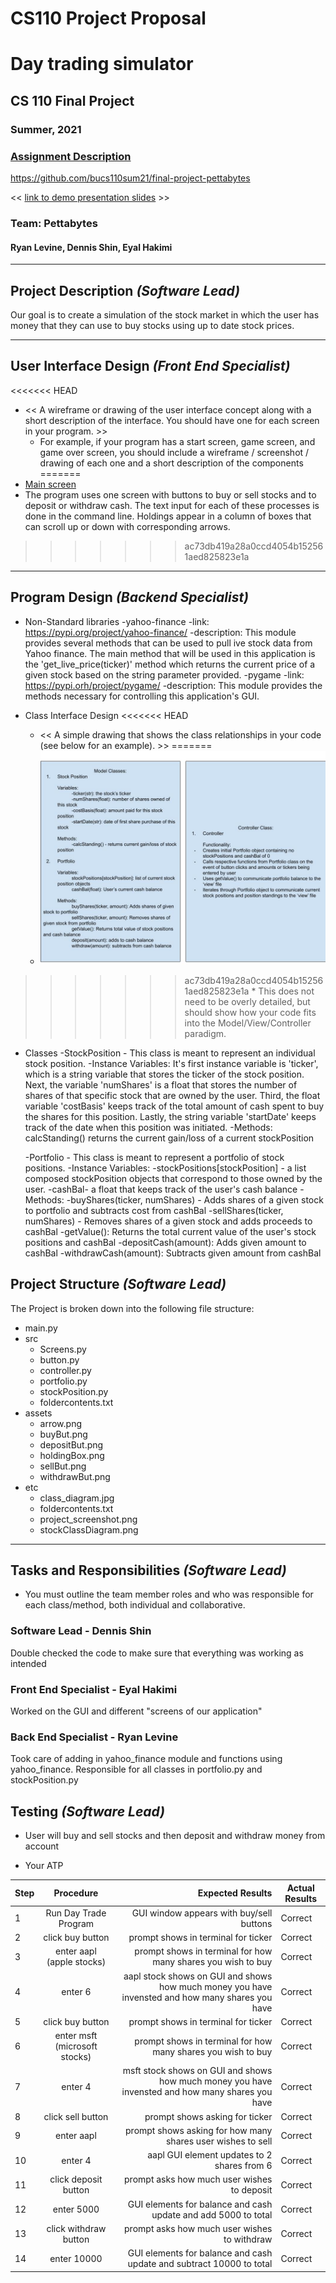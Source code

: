 # CS110 Project Proposal
# Day trading simulator
## CS 110 Final Project
### Summer, 2021
### [Assignment Description](https://docs.google.com/document/d/1H4R6yLL7som1lglyXWZ04RvTp_RvRFCCBn6sqv-82ps/edit#)

https://github.com/bucs110sum21/final-project-pettabytes

<< [link to demo presentation slides](https://docs.google.com/presentation/d/12FjyYHfmlNT5dS9UIUZ8JjVOuhgNOM9Y_ivXMrfrtGQ/) >>

### Team: Pettabytes
#### Ryan Levine, Dennis Shin, Eyal Hakimi

***

## Project Description *(Software Lead)*
Our goal is to create a simulation of the stock market in which the user has money that they can use to buy stocks using up to date stock prices.

***    

## User Interface Design *(Front End Specialist)*
<<<<<<< HEAD
* << A wireframe or drawing of the user interface concept along with a short description of the interface. You should have one for each screen in your program. >>
    * For example, if your program has a start screen, game screen, and game over screen, you should include a wireframe / screenshot / drawing of each one and a short description of the components
=======
* [Main screen](etc/project_screenshot.png)
* The program uses one screen with buttons to buy or sell stocks and to deposit or withdraw cash. The text input for each of these processes is done in the command line. Holdings appear in a column of boxes that can scroll up or down with corresponding arrows. 
>>>>>>> ac73db419a28a0ccd4054b152561aed825823e1a

***        

## Program Design *(Backend Specialist)*
* Non-Standard libraries
	-yahoo-finance
		-link: https://pypi.org/project/yahoo-finance/
		-description: This module provides several methods that can be used to pull ive stock data from Yahoo finance. The main method that will be used in this application is the 'get_live_price(ticker)' method which returns the current price of a given stock based on the string parameter provided.
	-pygame
		-link: https://pypi.orh/project/pygame/
		-description: This module provides the methods necessary for controlling this application's GUI.

* Class Interface Design
<<<<<<< HEAD
    * << A simple drawing that shows the class relationships in your code (see below for an example). >>
=======
    * ![class diagram](etc/class_diagram.jpg)
>>>>>>> ac73db419a28a0ccd4054b152561aed825823e1a
    * This does not need to be overly detailed, but should show how your code fits into the Model/View/Controller paradigm.

* Classes
    -StockPosition - This class is meant to represent an individual stock position.
		-Instance Variables: It's first instance variable is 'ticker', which is a string variable that stores the ticker of the stock position. Next, the variable 'numShares' is a float that stores the number of shares of that specific stock that are owned by the user. Third, the float variable 'costBasis' keeps track of the total amount of cash spent to buy the shares for this position. Lastly, the string variable 'startDate' keeps track of the date when this position was initiated.
		-Methods: calcStanding() returns the current gain/loss of a current stockPosition

     -Portfolio - This class is meant to represent a portfolio of stock positions.
		-Instance Variables:
			-stockPositions[stockPosition] - a list composed stockPosition objects that correspond to those owned by the user.
			-cashBal- a float that keeps track of the user's cash balance
		-Methods:
			-buyShares(ticker, numShares) - Adds shares of a given stock to portfolio and subtracts cost from cashBal
			-sellShares(ticker, numShares) - Removes shares of a given stock and adds proceeds to cashBal
			-getValue(): Returns the total current value of the user's stock positions and cashBal
			-depositCash(amount): Adds given amount to cashBal
			-withdrawCash(amount): Subtracts given amount from cashBal

## Project Structure *(Software Lead)*

The Project is broken down into the following file structure:
* main.py
* src
    * Screens.py
    * button.py
    * controller.py
    * portfolio.py
    * stockPosition.py
    * foldercontents.txt
* assets
    * arrow.png
    * buyBut.png
    * depositBut.png
    * holdingBox.png
    * sellBut.png
    * withdrawBut.png
* etc
    * class_diagram.jpg
    * foldercontents.txt
    * project_screenshot.png
    * stockClassDiagram.png

***

## Tasks and Responsibilities *(Software Lead)*
* You must outline the team member roles and who was responsible for each class/method, both individual and collaborative.

### Software Lead - Dennis Shin

Double checked the code to make sure that everything was working as intended

### Front End Specialist - Eyal Hakimi

Worked on the GUI and different "screens of our application"

### Back End Specialist - Ryan Levine

Took care of adding in yahoo_finance module and functions using yahoo_finance. Responsible for all classes in portfolio.py and stockPosition.py

## Testing *(Software Lead)*
* User will buy and sell stocks and then deposit and withdraw money from account

* Your ATP

| Step                  | Procedure     | Expected Results  | Actual Results |
| ----------------------|:-------------:| -----------------:| -------------- |
|  1  | Run Day Trade Program  | GUI window appears with buy/sell buttons  |     Correct     |
|  2  | click buy button  | prompt shows in terminal for ticker |        Correct         |
|  3 | enter aapl (apple stocks)  | prompt shows in terminal for how many shares you wish to buy |      Correct           |
|  4  | enter 6  | aapl stock shows on GUI and shows how much money you have invensted and how many shares you have |       Correct          |
|  5  | click buy button  | prompt shows in terminal for ticker |       Correct          |
|  6  | enter msft (microsoft stocks)  | prompt shows in terminal for how many shares you wish to buy |      Correct           |
|  7  | enter 4  | msft stock shows on GUI and shows how much money you have invensted and how many shares you have |        Correct         |
|  8  | click sell button | prompt shows asking for ticker |       Correct          |
|  9  | enter aapl  | prompt shows asking for how many shares user wishes to sell |       Correct          |
|  10 | enter 4  | aapl GUI element updates to 2 shares from 6 |       Correct          |
|  11  | click deposit button  | prompt asks how much user wishes to deposit |       Correct          |
|  12  | enter 5000  | GUI elements for balance and cash update and add 5000 to total |       Correct          |
|  13  | click withdraw button  | prompt asks how much user wishes to withdraw |      Correct          |
|  14  | enter 10000  | GUI elements for balance and cash update and subtract 10000 to total |       Correct          |


